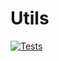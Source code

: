 # Utils

[![Tests](https://github.com/sergiivelykodnyi/utils/actions/workflows/tests.yml/badge.svg)](https://github.com/sergiivelykodnyi/utils/actions/workflows/tests.yml)
